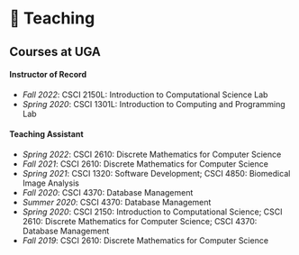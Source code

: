 # 📖 Teaching

## Courses at UGA

#### Instructor of Record
- *Fall 2022*: CSCI 2150L: Introduction to Computational Science Lab
- *Spring 2020*: CSCI 1301L: Introduction to Computing and Programming Lab

#### Teaching Assistant
- *Spring 2022*: CSCI 2610: Discrete Mathematics for Computer Science
- *Fall 2021*: CSCI 2610: Discrete Mathematics for Computer Science
- *Spring 2021*: CSCI 1320: Software Development; CSCI 4850: Biomedical Image Analysis
- *Fall 2020*: CSCI 4370: Database Management
- *Summer 2020*: CSCI 4370: Database Management
- *Spring 2020*: CSCI 2150: Introduction to Computational Science; CSCI 2610: Discrete Mathematics for Computer Science; CSCI 4370: Database Management
- *Fall 2019*: CSCI 2610: Discrete Mathematics for Computer Science


